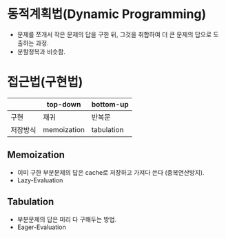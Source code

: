 # 동적계획법(Dynamic Programming)
- 문제를 쪼개서 작은 문제의 답을 구한 뒤, 그것을 취합하여 더 큰 문제의 답으로 도출하는 과정.
- 분할정복과 비슷함.

# 접근법(구현법)

|      | top-down    | bottom-up  |
|------|-------------|------------|
| 구현   | 재귀          | 반복문        |
| 저장방식 | memoization | tabulation |

## Memoization
- 이미 구한 부분문제의 답은 cache로 저장하고 가져다 쓴다 (중복연산방지).
- Lazy-Evaluation
## Tabulation
- 부분문제의 답은 미리 다 구해두는 방법.
- Eager-Evaluation
